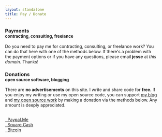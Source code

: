 ```yaml
---
layout: standalone
title: Pay / Donate
---
```


<h3>Payments<br/><small>contracting, consulting, freelance</small></h3>

Do you need to pay me for contracting, consulting, or freelance work? You can do that here with one of the methods below. If there's a problem with the payment options or if you have any questions, please email **jesse** at *this domain*. Thanks!

<h3>Donations<br/><small>open source software, blogging</small></h3>

There are **no advertisements** on this site. I write and share code for **free**. If you enjoy my writing or use my open source code, you can support [my blog](/archive/) and [my open source work](https://github.com/jessesquires/) by making a donation via the methods below. Any amount is deeply appreciated.

<br>

<div class="row">
   <div class="col-md-4 col-md-offset-4 col-sm-6 col-sm-offset-3 col-xs-10 col-xs-offset-1">
      <a class="btn btn-default btn-block" href="{{ site.social_links.paypal }}" target="_blank">
      <i class="fa fa-lg fa-paypal" aria-hidden="true"></i>&nbsp; Paypal.Me
      </a>
   </div> <!-- col -->
</div> <!-- row -->

<div class="row">
   <div class="col-md-4 col-md-offset-4 col-sm-6 col-sm-offset-3 col-xs-10 col-xs-offset-1">
      <a class="btn btn-default btn-block" href="{{ site.social_links.square }}" target="_blank">
      <i class="fa fa-lg fa-usd" aria-hidden="true"></i>&nbsp; Square Cash
      </a>
   </div> <!-- col -->
</div> <!-- row -->

<div class="row">
   <div class="col-md-4 col-md-offset-4 col-sm-6 col-sm-offset-3 col-xs-10 col-xs-offset-1">
      <a class="btn btn-default btn-block" href="{{ site.social_links.coinbase }}" target="_blank">
      <i class="fa fa-lg fa-btc" aria-hidden="true"></i>&nbsp; Bitcoin
      </a>
   </div> <!-- col -->
</div> <!-- row -->

